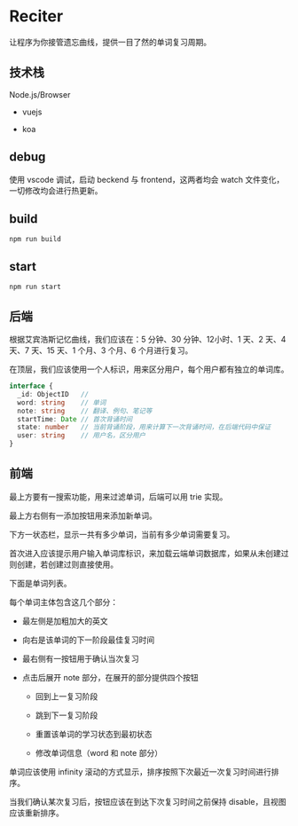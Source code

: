 # Reciter

让程序为你接管遗忘曲线，提供一目了然的单词复习周期。

## 技术栈

Node.js/Browser

- vuejs

- koa

## debug

使用 vscode 调试，启动 beckend 与 frontend，这两者均会 watch 文件变化，一切修改均会进行热更新。

## build

```shell
npm run build
```

## start

```shell
npm run start
```

## 后端

根据艾宾浩斯记忆曲线，我们应该在：5 分钟、30 分钟、12小时、1 天、2 天、4 天、7 天、15 天、1 个月、3 个月、6 个月进行复习。

在顶层，我们应该使用一个人标识，用来区分用户，每个用户都有独立的单词库。

```ts
interface {
  _id: ObjectID   // 
  word: string    // 单词
  note: string    // 翻译、例句、笔记等
  startTime: Date // 首次背诵时间
  state: number   // 当前背诵阶段，用来计算下一次背诵时间，在后端代码中保证
  user: string    // 用户名，区分用户
}
```

## 前端

最上方要有一搜索功能，用来过滤单词，后端可以用 trie 实现。

最上方右侧有一添加按钮用来添加新单词。

下方一状态栏，显示一共有多少单词，当前有多少单词需要复习。

首次进入应该提示用户输入单词库标识，来加载云端单词数据库，如果从未创建过则创建，若创建过则直接使用。

下面是单词列表。

每个单词主体包含这几个部分：

- 最左侧是加粗加大的英文

- 向右是该单词的下一阶段最佳复习时间

- 最右侧有一按钮用于确认当次复习

- 点击后展开 note 部分，在展开的部分提供四个按钮

  - 回到上一复习阶段

  - 跳到下一复习阶段

  - 重置该单词的学习状态到最初状态

  - 修改单词信息（word 和 note 部分）

单词应该使用 infinity 滚动的方式显示，排序按照下次最近一次复习时间进行排序。

当我们确认某次复习后，按钮应该在到达下次复习时间之前保持 disable，且视图应该重新排序。
